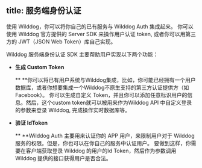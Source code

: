title: 服务端身份认证
---

使用 Wilddog，你可以将你自己的已有服务与 Wilddog Auth 集成起来。
你可以使用 Wilddog 官方提供的 Server SDK 来操作用户认证 token, 或者你可以用第三方的 JWT（JSON Web Token）库自己实现。

Wilddog 服务端身份认证 SDK 主要帮助用户实现以下两个功能：

* **生成 Custom Token**

  **
  **你可以将已有用户系统与Wilddog集成，比如，你可能已经拥有一个用户数据库，或者你想要集成一个Wilddog不原生支持的第三方认证提供方（如Facebook）。
  你可以生成自定义 Token，并且你可以添加任意标识用户的信息。然后，这个custom token就可以被用来作为Wilddog API 中自定义登录的参数来登录 Wilddog, 完成操作实时数据库等。

* **验证 IdToken**

  **
  **Wilddog Auth 主要用来认证你的 APP 用户，来限制用户对于 Wilddog 服务的权限。但是，你也可以在你自己的服务中认证用户。
  要做到这样，你需要在客户端获取登录 Wilddog 的用户的Id Token，然后作为参数调用 Wilddog 提供的接口获得用户是否合法。


